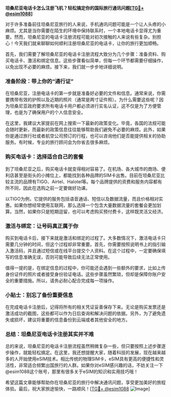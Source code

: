 **坦桑尼亚电话卡怎么注册飞机？轻松搞定你的国际旅行通讯问题[[TG💪+ @esim1088](https://t.me/s/esim1088)]**

对于许多准备前往坦桑尼亚旅行的人来说，手机通讯问题可能是一个让人头疼的小麻烦。尤其是当你需要在陌生的环境中保持联系时，一个本地电话卡显得尤为重要。然而，坦桑尼亚的电话卡注册流程可能对初次接触的人来说有些复杂。别担心！今天我们就来聊聊如何顺利注册坦桑尼亚的电话卡，让你的旅行更加顺畅。

首先，我们需要了解坦桑尼亚的电话卡注册流程大致分为几个步骤：准备资料、购买电话卡、激活和绑定信息。这些步骤看似简单，但每一个环节都需要仔细操作，以免出现不必要的麻烦。接下来，我们就一步步地详细说明。

### 准备阶段：带上你的“通行证”

在坦桑尼亚，注册电话卡的第一步就是准备好必要的文件和信息。通常来说，你需要携带有效的护照以及近期的照片（通常是两寸证件照）。为什么需要这些呢？因为坦桑尼亚政府要求所有电话卡用户都必须进行实名认证，这不仅是为了方便管理，也是为了确保用户的个人信息安全。

在这里，我建议大家提前在网上搜索一下最新的政策变化。毕竟，各国的法规可能会随时更新，而最新的政策信息往往能够帮助我们避免不必要的麻烦。此外，如果你是通过旅行社或者航空公司预订的行程，也可以咨询他们是否能提供相关的协助服务。有时候，专业的旅行顾问会为你省去很多麻烦。

### 购买电话卡：选择适合自己的套餐

到了坦桑尼亚之后，购买电话卡就变得相对容易了。在机场、各大城市的商场、便利店甚至是街头的小摊位上，都能找到各种品牌的SIM卡出售。目前在坦桑尼亚比较主流的品牌有TIGO、Airtel、Halotel等。每个品牌提供的资费和服务内容都有所不同，因此在选购之前一定要做好功课。

以TIGO为例，它提供的服务包括语音通话、短信以及数据流量，而且价格相对实惠。如果你想经常使用互联网，那么选择一个包含大量数据流量的套餐会更加划算。当然，如果你只是短期逗留，也可以考虑购买预付费卡，这样既灵活又经济。

### 激活与绑定：让号码真正属于你

购买到电话卡后，接下来就是激活和绑定的过程了。大多数情况下，激活电话卡只需要几分钟的时间，但这个过程却非常重要。首先，你需要按照说明书上的指引输入激活码，并且通过短信或在线平台提交个人资料。在这个过程中，一定要确保填写的信息准确无误，否则可能导致后续无法正常使用。

值得一提的是，在绑定信息的过程中，你可能还会遇到一些额外的要求，比如上传身份证件的照片或者接受身份验证电话。这些步骤虽然繁琐，但却是保障你账户安全的重要措施。所以，请务必耐心配合完成每一项操作。

### 小贴士：别忘了备份重要信息

在完成电话卡注册后，记得将所有的相关凭证妥善保存下来。无论是购买发票还是激活成功的截图，这些都可以作为日后查询和解决问题的依据。另外，为了避免遗失或损坏，建议将重要的信息备份到云端或者其他安全的地方。

### 总结：坦桑尼亚电话卡注册其实并不难

总的来说，坦桑尼亚的电话卡注册流程虽然稍微复杂一些，但只要按照上述步骤逐步操作，就能轻松搞定。在这里，我还想提醒大家，随着科技的发展，现在越来越多的人开始使用eSIM技术。相比传统的物理SIM卡，eSIM具有更高的便捷性和灵活性，非常适合频繁出国旅行的人群。如果你对eSIM感兴趣的话，不妨关注一下@esim1088这个账号，那里有很多关于eSIM的知识和实用技巧哦！

希望这篇文章能够帮助你在坦桑尼亚的旅行中解决通讯问题，享受更加美好的旅程体验。最后，祝大家旅途愉快，一路顺风！[[TG💪+ @esim1088](https://t.me/s/esim1088) ![Image](https://i.postimg.cc/4NQfJmqS/Snipaste-2025-05-13-00-14-12.png)]